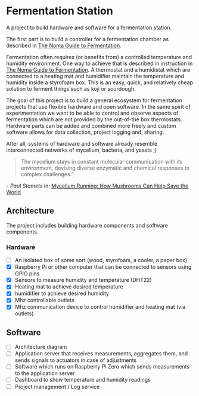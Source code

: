 # Fermentation Station

A project to build hardware and software for a fermentation station.

The first part is to build a controller for a fermentation chamber as described in [The Noma Guide to Fermentation](https://www.amazon.com/Noma-Guide-Fermentation-lacto-ferments-Foundations/dp/1579657184/).

Fermentation often requires (or benefits from) a controlled temperature and humidity environment. One way to achieve that is
described in instruction in [The Noma Guide to Fermentation](https://www.amazon.com/Noma-Guide-Fermentation-lacto-ferments-Foundations/dp/1579657184/).
A thermostat and a humidistat which are connected to a heating mat and humidifier maintain the temperature and humidity
inside a styrofoam box. This is an easy, quick, and relatively cheap solution to ferment things such as koji or sourdough.

The goal of this project is to build a general ecosystem for fermentation projects that use flexible hardware and open software.
In the same spirit of experimentation we want to be able to control and observe aspects of fermentation which are not provided
by the out-of-the box thermostats. Hardware parts can be added and combined more freely and custom software allows for data collection,
project logging and, sharing. 

After all, systems of hardware and software already resemble interconnected networks of mycelium, bacteria, and yeasts ;)
 
>The mycelium stays in constant molecular communication with its environment, devising diverse enzymatic and chemical
>responses to complex challenges.”

\- *Paul Stamets* in: [Mycelium Running: How Mushrooms Can Help Save the World](https://www.amazon.com/Mycelium-Running-Mushrooms-Help-World/dp/1580085792/ref=sr_1_1?s=books&ie=UTF8&qid=1329830582&sr=1-1)

## Architecture

The project includes building hardware components and software components.

### Hardware
- [ ] An isolated box of some sort (wood, styrofoam, a cooler, a paper box)
- [x] Raspberry Pi or other computer that can be connected to sensors using GPIO pins
- [x] Sensors to measure humidity and temperature (DHT22)
- [x] Heating mat to achieve desired temperature
- [x] humidifier to achieve desired humidity
- [x] Mhz controllable outlets
- [x] Mhz communication device to control humidifier and heating mat (via outlets)

## Software

- [ ] Architecture diagram
- [ ] Application server that receives measurements, aggregates them, and sends signals to actuators in case of adjustments
- [ ] Software which runs on Raspberry Pi Zero which sends measurements to the application server
- [ ] Dashboard to show temperature and humidity readings
- [ ] Project management / Log service